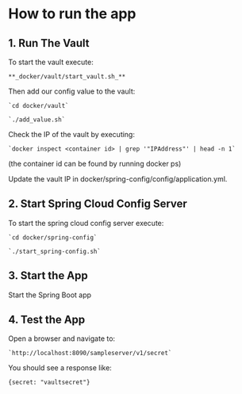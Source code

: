# How to run the app

## 1. Run The Vault
To start the vault execute:

    **_docker/vault/start_vault.sh_**

Then add our config value to the vault:

    `cd docker/vault`
    
    `./add_value.sh`
    
Check the IP of the vault by executing:

    `docker inspect <container id> | grep '"IPAddress"' | head -n 1`
    
(the container id can be found by running docker ps)

Update the vault IP in docker/spring-config/config/application.yml.

## 2. Start Spring Cloud Config Server
To start the spring cloud config server execute:

    `cd docker/spring-config`
    
    `./start_spring-config.sh`
    
## 3. Start the App
Start the Spring Boot app

## 4. Test the App
Open a browser and navigate to: 

    `http://localhost:8090/sampleserver/v1/secret`
    
You should see a response like:

`{secret: "vaultsecret"}`